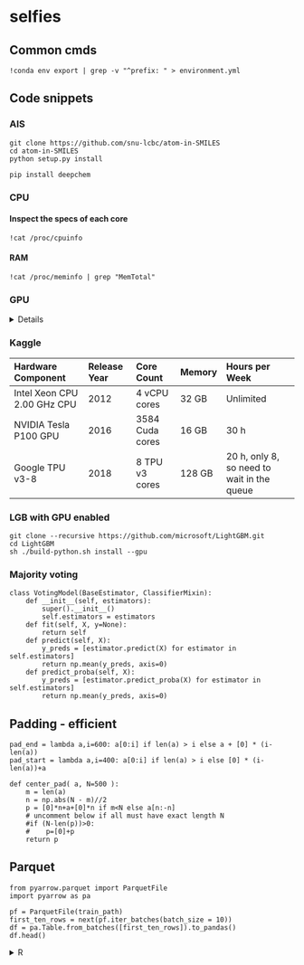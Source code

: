 # selfies

## Common cmds
```
!conda env export | grep -v "^prefix: " > environment.yml 
```


## Code snippets

### AIS
``` #  gra 2024-07-01
git clone https://github.com/snu-lcbc/atom-in-SMILES
cd atom-in-SMILES
python setup.py install

pip install deepchem
```
 
### CPU

#### Inspect the specs of each core
```
!cat /proc/cpuinfo 
```

#### RAM 
```
!cat /proc/meminfo | grep "MemTotal"
```

### GPU

<details>


#### tf

```
import tensorflow as tf

try:
  tpus = tf.distribute.cluster_resolver.TPUClusterResolver.connect(tpu="local")
except:
  gpus = tf.config.experimental.list_physical_devices('GPU')  
```


#### Fast Parquet 

```
from fastparquet import write
write('outfile.parq', df)
write('outfile2.parq', df, row_group_offsets=[0, 10000, 20000],
      compression='GZIP', file_scheme='hive')
```
#### GPU specification

- https://docs.alliancecan.ca/wiki/Using_GPUs_with_Slurm/en

</details>



### Kaggle

| Hardware Component | Release Year | Core Count | Memory | Hours per Week |
| :-- | :-- | :-- | :-- | :-- |
| Intel Xeon CPU 2.00 GHz CPU | 2012 | 4 vCPU cores | 32 GB | Unlimited |
| NVIDIA Tesla P100 GPU | 2016 | 3584 Cuda cores| 16 GB | 30 h |
| Google TPU v3-8 | 2018 | 8 TPU v3 cores | 128 GB | 20 h, only 8, so need to wait in the queue |

### LGB with GPU enabled
``` # did not work on gra 2024-07-01
git clone --recursive https://github.com/microsoft/LightGBM.git
cd LightGBM
sh ./build-python.sh install --gpu
```




### Majority voting
```
class VotingModel(BaseEstimator, ClassifierMixin):
    def __init__(self, estimators):
        super().__init__()
        self.estimators = estimators        
    def fit(self, X, y=None):
        return self    
    def predict(self, X):
        y_preds = [estimator.predict(X) for estimator in self.estimators]
        return np.mean(y_preds, axis=0)    
    def predict_proba(self, X):
        y_preds = [estimator.predict_proba(X) for estimator in self.estimators]
        return np.mean(y_preds, axis=0)    
```



## Padding - efficient

```
pad_end = lambda a,i=600: a[0:i] if len(a) > i else a + [0] * (i-len(a))
pad_start = lambda a,i=400: a[0:i] if len(a) > i else [0] * (i-len(a))+a
```

```
def center_pad( a, N=500 ):   
    m = len(a)    
    n = np.abs(N - m)//2 
    p = [0]*n+a+[0]*n if m<N else a[n:-n]
    # uncomment below if all must have exact length N
    #if (N-len(p))>0:
    #    p=[0]+p
    return p  
```


## Parquet

```
from pyarrow.parquet import ParquetFile
import pyarrow as pa 

pf = ParquetFile(train_path) 
first_ten_rows = next(pf.iter_batches(batch_size = 10)) 
df = pa.Table.from_batches([first_ten_rows]).to_pandas() 
df.head()
```


<details>
<summary>R</summary>
  
```
install.packages("devtools")
devtools::install_github("fangzhou-xie/rethnicity")
```
  
</details>
